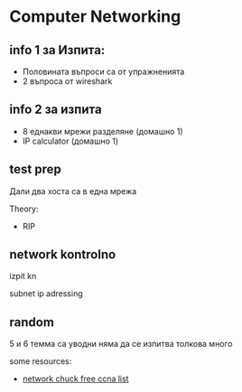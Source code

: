# Computer Networking



## info 1 за Изпита:
- Половината въпроси са от упражненията
- 2 въпроса от wireshark

## info 2 за изпита
- 8 еднакви мрежи разделяне (домашно 1)
- IP calculator (домашно 1)


## test prep
Дали два хоста са в една мрежа

Theory:
 - RIP

## network kontrolno
izpit kn

subnet
ip adressing


## random
5 и 6 темма са уводни няма да се изпитва толкова много


some resources:
 - [network chuck free ccna list](https://www.youtube.com/watch?v=S7MNX_UD7vY&list=PLIhvC56v63IJVXv0GJcl9vO5Z6znCVb1P)
